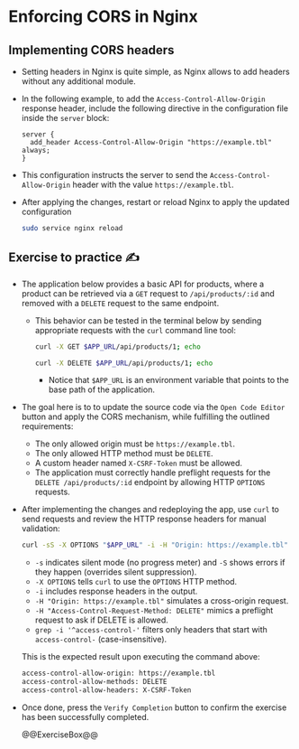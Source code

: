 # Enforcing CORS in Nginx

## Implementing CORS headers

* Setting headers in Nginx is quite simple, as Nginx allows to add headers without any additional module.
* In the following example, to add the `Access-Control-Allow-Origin` response header, include the following directive in the configuration file inside the `server` block:

  ```nginx
  server {
    add_header Access-Control-Allow-Origin "https://example.tbl" always;
  }
  ```

* This configuration instructs the server to send the `Access-Control-Allow-Origin` header with the value `https://example.tbl`.
* After applying the changes, restart or reload Nginx to apply the updated configuration

  ```bash
  sudo service nginx reload
  ```

## Exercise to practice :writing_hand:

* The application below provides a basic API for products, where a product can be retrieved via a `GET` request to `/api/products/:id` and removed with a `DELETE` request to the same endpoint.
  * This behavior can be tested in the terminal below by sending appropriate requests with the `curl` command line tool:

    ```bash
    curl -X GET $APP_URL/api/products/1; echo
    ```

    ```bash
    curl -X DELETE $APP_URL/api/products/1; echo
    ```

    * Notice that `$APP_URL` is an environment variable that points to the base path of the application.

* The goal here is to to update the source code via the `Open Code Editor` button and apply the CORS mechanism, while fulfilling the outlined requirements:
  * The only allowed origin must be `https://example.tbl`.
  * The only allowed HTTP method must be `DELETE`.
  * A custom header named `X-CSRF-Token` must be allowed.
  * The application must correctly handle preflight requests for the `DELETE /api/products/:id` endpoint by allowing HTTP `OPTIONS` requests.
* After implementing the changes and redeploying the app, use `curl` to send requests and review the HTTP response headers for manual validation:

  ```bash
  curl -sS -X OPTIONS "$APP_URL" -i -H "Origin: https://example.tbl" -H "Access-Control-Request-Method: DELETE" | grep -i '^access-control-'
  ```

  * `-s` indicates silent mode (no progress meter) and `-S` shows errors if they happen (overrides silent suppression).
  * `-X OPTIONS` tells `curl` to use the `OPTIONS` HTTP method.
  * `-i` includes response headers in the output.
  * `-H "Origin: https://example.tbl"` simulates a cross-origin request.
  * `-H "Access-Control-Request-Method: DELETE"` mimics a preflight request to ask if DELETE is allowed.
  * `grep -i '^access-control-'` filters only headers that start with `access-control-` (case-insensitive).

  This is the expected result upon executing the command above:

    ```bash
    access-control-allow-origin: https://example.tbl
    access-control-allow-methods: DELETE
    access-control-allow-headers: X-CSRF-Token
    ```

* Once done, press the `Verify Completion` button to confirm the exercise has been successfully completed.

  @@ExerciseBox@@
